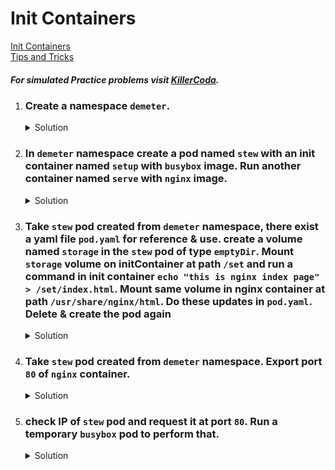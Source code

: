 # Init Containers

[Init Containers](https://kubernetes.io/docs/concepts/workloads/pods/init-containers/)
</br>
[Tips and Tricks](https://github.com/amitk030/CKAD-exercises-and-solutions/blob/master/tips_and_tricks.md)

##### For simulated Practice problems visit [KillerCoda](https://killercoda.com/amitk).

1.  ### Create a namespace `demeter`.
    <details><summary>Solution</summary>
      <p>

      ```bash
      k create ns demeter
      ```
      </p>
    </details>

1.  ### In `demeter` namespace create a pod named `stew` with an init container named `setup` with `busybox` image. Run another container named `serve` with `nginx` image.

    <details><summary>Solution</summary>
      <p>

      ```bash
      apiVersion: v1
      kind: Pod
      metadata:
        creationTimestamp: null
        labels:
          run: stew
        name: stew
        namespace: demeter
      spec:
        initContainers:
          - image: busybox
            name: setup
        containers:
        - image: nginx
          name: serve
        dnsPolicy: ClusterFirst
        restartPolicy: Always
      status: {}
      ```

      </p>
    </details>

1.  ### Take `stew` pod created from `demeter` namespace, there exist a yaml file `pod.yaml` for reference & use. create a volume named `storage` in the `stew` pod of type `emptyDir`. Mount `storage` volume on initContainer at path `/set` and run a command in init container `echo "this is nginx index page" > /set/index.html`. Mount same volume in nginx container at path `/usr/share/nginx/html`. Do these updates in `pod.yaml`. Delete & create the pod again

    <details><summary>Solution</summary>
      <p>

      ```bash
      apiVersion: v1
      kind: Pod
      metadata:
        creationTimestamp: null
        labels:
          run: stew
        name: stew
        namespace: demeter
      spec:
        initContainers:
          - image: busybox
            name: setup
            command: ["sh","-c","echo 'this is nginx index page' > /set/index.html"]
            volumeMounts:
              - name: storage
                mountPath: /set
        containers:
        - image: nginx
          name: serve
          volumeMounts:
            - name: storage
              mountPath: /usr/share/nginx/html
        dnsPolicy: ClusterFirst
        restartPolicy: Always
        volumes:
          - name: storage
            emptyDir: {}
      status: {}
      ```

      </p>
    </details>

1. ### Take `stew` pod created from `demeter` namespace. Export port `80` of `nginx` container. 

    <details><summary>Solution</summary>
      <p>

      ```bash
      apiVersion: v1
      kind: Pod
      metadata:
        creationTimestamp: null
        labels:
          run: stew
        name: stew
        namespace: demeter
      spec:
        initContainers:
          - image: busybox
            name: setup
            command: ["sh","-c","echo 'this is nginx index page' > /set/index.html"]
            volumeMounts:
              - name: storage
                mountPath: /set
        containers:
        - image: nginx
          name: serve
          volumeMounts:
            - name: storage
              mountPath: /usr/share/nginx/html
          ports:
            - containerPort: 80
        dnsPolicy: ClusterFirst
        restartPolicy: Always
        volumes:
          - name: storage
            emptyDir: {}
      status: {}
      ```

      </p>
    </details>

1. ### check IP of `stew` pod and request it at port `80`. Run a temporary `busybox` pod to perform that.

    <details><summary>Solution</summary>
      <p>

      ```bash
      # check ip of the stew pod
      k get po stew -o wide

      # make request on port 80
      wget -qO- <IP>
      ```

      </p>
    </details>


